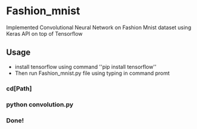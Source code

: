 # Fashion_mnist
 Implemented Convolutional Neural Network on Fashion Mnist dataset using Keras API on top of Tensorflow

## Usage

 * install tensorflow using command ''pip install tensorflow''
 * Then run Fashion_mnist.py file using typing in command promt 

 ### cd[Path]
 ### python convolution.py
 ### Done!

